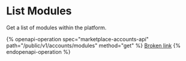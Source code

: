 # List Modules

Get a list of modules within the platform.

{% openapi-operation spec="marketplace-accounts-api" path="/public/v1/accounts/modules" method="get" %}
[Broken link](broken-reference)
{% endopenapi-operation %}

